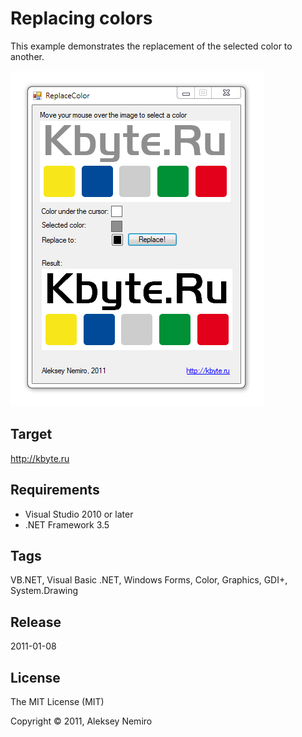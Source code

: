 ﻿# Replacing colors

This example demonstrates the replacement of the selected color to another.

![Preview](preview.png)

## Target

http://kbyte.ru

## Requirements

* Visual Studio 2010 or later
* .NET Framework 3.5

## Tags 

VB.NET, Visual Basic .NET, Windows Forms, Color, Graphics, GDI+, System.Drawing

## Release

2011-01-08

## License

The MIT License (MIT)

Copyright © 2011, Aleksey Nemiro